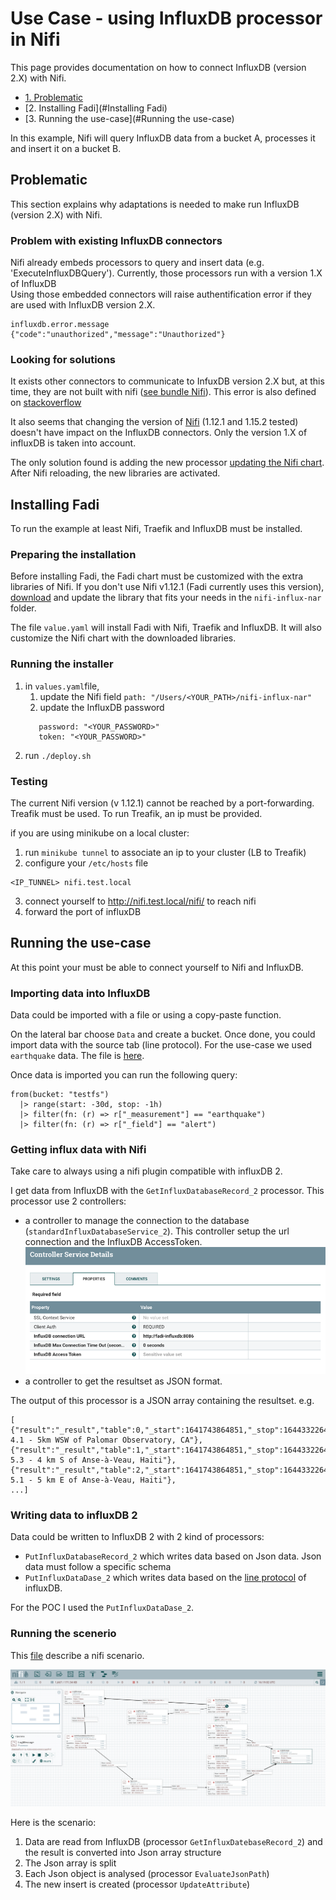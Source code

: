 Use Case - using InfluxDB processor in Nifi
=========

This page provides documentation on how to connect InfluxDB (version 2.X) 
with Nifi. 

* [1. Problematic](#Problematic)
* [2. Installing Fadi](#Installing Fadi)
* [3. Running the use-case](#Running the use-case)

In this example, Nifi will query InfluxDB data from a bucket A, processes it and insert it on a bucket B.

Problematic
--

This section explains why adaptations is needed to make run InfluxDB (version 2.X) with Nifi.

### Problem with existing InfluxDB connectors

Nifi already embeds processors to query and insert data (e.g. 'ExecuteInfluxDBQuery').
Currently, those processors run with a version 1.X of InfluxDB   
Using those embedded connectors will raise authentification error if they are used with InfluxDB version 2.X.

```
influxdb.error.message
{"code":"unauthorized","message":"Unauthorized"}
```

### Looking for solutions

It exists other connectors to communicate to InfuxDB version 2.X but, at this time,
they are not built with nifi ([see bundle Nifi](https://github.com/influxdata/nifi-influxdb-bundle#about-this-project)).
This error is also defined on [stackoverflow](https://stackoverflow.com/questions/70706387/send-data-from-sql-server-to-influxdb-via-apache-nifis-putinfluxdb-processor)

It also seems that changing the version of [Nifi](https://nifi.apache.org/docs/nifi-docs/html/getting-started.html#downloading-and-installing-nifi) (1.12.1 and 1.15.2 tested) doesn't have impact on the InfluxDB connectors.
Only the version 1.X of influxDB is taken into account.

The only solution found is adding the new processor [updating the Nifi chart](https://github.com/cetic/helm-nifi#use-custom-processors).
After Nifi reloading, the new libraries are activated.

Installing Fadi
--
To run the example at least Nifi, Traefik and InfluxDB must be installed.

### Preparing the installation

Before installing Fadi, the Fadi chart must be customized with the extra libraries of Nifi. 
If you don't use Nifi v1.12.1 (Fadi currently uses this version), 
[download](https://github.com/influxdata/nifi-influxdb-bundle#installation) and update the library that fits your needs 
in the `nifi-influx-nar` folder.

The file `value.yaml` will install Fadi with Nifi, Traefik and InfluxDB. It will also 
customize the Nifi chart with the downloaded libraries.

### Running the installer

1. in `values.yaml`file, 
   1. update the Nifi field `path: "/Users/<YOUR_PATH>/nifi-influx-nar"`
   2. update the InfluxDB password 
   ```
      password: "<YOUR_PASSWORD>"
      token: "<YOUR_PASSWORD>"
   ```
2. run `./deploy.sh`

### Testing

The current Nifi version (v 1.12.1) cannot be reached by a port-forwarding.
Treafik must be used. To run Treafik, an ip must be provided.

if you are using minikube on a local cluster:
1. run `minikube tunnel` to associate an ip to your cluster (LB to Treafik)
2. configure your `/etc/hosts` file
```
<IP_TUNNEL> nifi.test.local
```
3. connect yourself to http://nifi.test.local/nifi/ to reach nifi
4. forward the port of influxDB 

Running the use-case
--

At this point your must be able to connect yourself to Nifi and InfluxDB.

### Importing data into InfluxDB

Data could be imported with a file or using a copy-paste function.

On the lateral bar choose `Data` and create a bucket. 
Once done, you could import data with the source tab (line protocol).
For the use-case we used `earthquake` data. The file is [here](./sample-data/influxDB-earthquake.csv).

Once data is imported you can run the following query:

```
from(bucket: "testfs")
  |> range(start: -30d, stop: -1h)
  |> filter(fn: (r) => r["_measurement"] == "earthquake")
  |> filter(fn: (r) => r["_field"] == "alert")
```

### Getting influx data with Nifi

Take care to always using a nifi plugin compatible with influxDB 2.

I get data from InfluxDB with the `GetInfluxDatabaseRecord_2` processor.
This processor use 2 controllers:
* a controller to manage the connection to the database (`standardInfluxDatabaseService_2`). 
  This controller setup the url connection and the InfluxDB AccessToken.![img.png](images/img.png)
* a controller to get the resultset as JSON format.

The output of this processor is a JSON array containing the resultset.
e.g. 
```
[
{"result":"_result","table":0,"_start":1641743864851,"_stop":1644332264851,"_time":1643564786970,"_value":"green","_field":"alert","_measurement":"earthquake","code":"39928087","id":"ci39928087","magType":"mw","net":"ci","title":"M 4.1 - 5km WSW of Palomar Observatory, CA"},
{"result":"_result","table":1,"_start":1641743864851,"_stop":1644332264851,"_time":1643030183416,"_value":"orange","_field":"alert","_measurement":"earthquake","code":"7000gek3","id":"us7000gek3","magType":"mww","net":"us","title":"M 5.3 - 4 km S of Anse-à-Veau, Haiti"},
{"result":"_result","table":2,"_start":1641743864851,"_stop":1644332264851,"_time":1643033203532,"_value":"yellow","_field":"alert","_measurement":"earthquake","code":"7000gekf","id":"us7000gekf","magType":"mww","net":"us","title":"M 5.1 - 5 km E of Anse-à-Veau, Haiti"},
...]
```

### Writing data to influxDB 2

Data could be written to InfluxDB 2 with 2 kind of processors:
* `PutInfluxDatabaseRecord_2` which writes data based on Json data. Json data must follow a specific schema
* `PutInfluxDataDase_2` which writes data based on the [line protocol](https://docs.influxdata.com/influxdb/cloud/reference/syntax/line-protocol/) of influxDB.

For the POC I used the `PutInfluxDataDase_2`. 

### Running the scenerio

This [file](influx_dataflow.xml) describe a nifi scenario.

![img.png](images/nifi-flow.png)

Here is the scenario:
1. Data are read from InfluxDB (processor `GetInfluxDatebaseRecord_2`) and the result is converted into Json array structure
2. The Json array is split
3. Each Json object is analysed (processor `EvaluateJsonPath`)
4. The new insert is created (processor `UpdateAttribute`)





